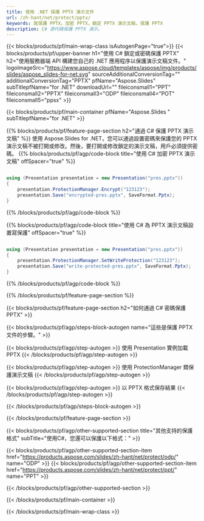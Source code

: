```yaml
---
title: 使用 .NET 保護 PPTX 演示文件
url: /zh-hant/net/protect/pptx/
keywords: 寫保護 PPTX，加密 PPTX，鎖定 PPTX 演示文稿，保護 PPTX
description: C# 源代碼保護 PPTX 演示。
---
```


{{< blocks/products/pf/main-wrap-class isAutogenPage="true">}}
{{< blocks/products/pf/upper-banner h1="使用 C# 鎖定或密碼保護 PPTX" h2="使用服務器端 API 構建您自己的 .NET 應用程序以保護演示文稿文件。" logoImageSrc="https://www.aspose.cloud/templates/aspose/img/products/slides/aspose_slides-for-net.svg" sourceAdditionalConversionTag="" additionalConversionTag="PPTX" pfName="Aspose.Slides" subTitlepfName="for .NET" downloadUrl="" fileiconsmall1="PPT" fileiconsmall2="PPTX" fileiconsmall3="ODP" fileiconsmall4="POT" fileiconsmall5="ppsx" >}}

{{< blocks/products/pf/main-container pfName="Aspose.Slides " subTitlepfName="for .NET" >}}

{{% blocks/products/pf/feature-page-section  h2="通過 C# 保護 PPTX 演示文稿" %}}
使用 Aspose.Slides for .NET，您可以通過設置密碼來保護您的 PPTX 演示文稿不被打開或修改。然後，要打開或修改鎖定的演示文稿，用戶必須提供密碼。
{{% blocks/products/pf/agp/code-block title="使用 C# 加密 PPTX 演示文稿" offSpacer="true" %}}

```cs

using (Presentation presentation = new Presentation("pres.pptx"))
{
    presentation.ProtectionManager.Encrypt("123123");
    presentation.Save("encrypted-pres.pptx", SaveFormat.Pptx);
}
```

{{% /blocks/products/pf/agp/code-block %}}

{{% blocks/products/pf/agp/code-block title="使用 C# 為 PPTX 演示文稿設置寫保護" offSpacer="true" %}}

```cs

using (Presentation presentation = new Presentation("pres.pptx"))
{
    presentation.ProtectionManager.SetWriteProtection("123123");
    presentation.Save("write-protected-pres.pptx", SaveFormat.Pptx);
}
```

{{% /blocks/products/pf/agp/code-block %}}

{{% /blocks/products/pf/feature-page-section %}}

{{< blocks/products/pf/feature-page-section  h2="如何通過 C# 密碼保護 PPTX" >}}

{{< blocks/products/pf/agp/steps-block-autogen name="這些是保護 PPTX 文件的步驟。" >}}

{{< blocks/products/pf/agp/step-autogen >}}
使用 Presentation 實例加載 PPTX
{{< /blocks/products/pf/agp/step-autogen >}}

{{< blocks/products/pf/agp/step-autogen >}}
使用 ProtectionManager 類保護演示文稿
{{< /blocks/products/pf/agp/step-autogen >}}

{{< blocks/products/pf/agp/step-autogen >}}
以 PPTX 格式保存結果
{{< /blocks/products/pf/agp/step-autogen >}}

{{< /blocks/products/pf/agp/steps-block-autogen >}}

{{< /blocks/products/pf/feature-page-section >}}

{{< blocks/products/pf/agp/other-supported-section title="其他支持的保護格式" subTitle="使用C#，您還可以保護以下格式：" >}}

{{< blocks/products/pf/agp/other-supported-section-item href="https://products.aspose.com/slides/zh-hant/net/protect/odp/" name="ODP" >}}
{{< blocks/products/pf/agp/other-supported-section-item href="https://products.aspose.com/slides/zh-hant/net/protect/ppt/" name="PPT" >}}


{{< /blocks/products/pf/agp/other-supported-section >}}

{{< /blocks/products/pf/main-container >}}
    
{{< /blocks/products/pf/main-wrap-class >}}